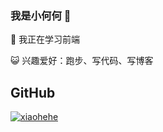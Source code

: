 ### 我是小何何 👋
🌱 我正在学习前端

😺 兴趣爱好：跑步、写代码、写博客


## GitHub
[![xiaohehe](https://github-readme-stats.vercel.app/api?username=hec990&show_icons=true&title_color=fff&icon_color=79ff97&text_color=9f9f9f&bg_color=151515)](https://github.com/hec990)
